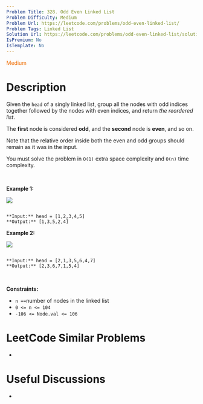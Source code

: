 ```yaml
---
Problem Title: 328. Odd Even Linked List
Problem Difficulty: Medium
Problem Url: https://leetcode.com/problems/odd-even-linked-list/
Problem Tags: Linked List
Solution Url: https://leetcode.com/problems/odd-even-linked-list/solution/
IsPremium: No
IsTemplate: No
---
```


<span style="color: rgb(239, 108, 0);">Medium</span>

# Description

Given the `head` of a singly linked list, group all the nodes with odd indices together followed by the nodes with even indices, and return *the reordered list*.


The **first** node is considered **odd**, and the **second** node is **even**, and so on.


Note that the relative order inside both the even and odd groups should remain as it was in the input.


You must solve the problem in `O(1)` extra space complexity and `O(n)` time complexity.


 


**Example 1:**


![](https://assets.leetcode.com/uploads/2021/03/10/oddeven-linked-list.jpg)

```

**Input:** head = [1,2,3,4,5]
**Output:** [1,3,5,2,4]

```

**Example 2:**


![](https://assets.leetcode.com/uploads/2021/03/10/oddeven2-linked-list.jpg)

```

**Input:** head = [2,1,3,5,6,4,7]
**Output:** [2,3,6,7,1,5,4]

```

 


**Constraints:**


* `n ==`number of nodes in the linked list
* `0 <= n <= 104`
* `-106 <= Node.val <= 106`




# LeetCode Similar Problems

- []()

# Useful Discussions

- []()
